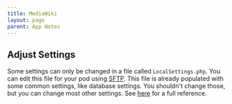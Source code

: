 ```yaml
---
title: MediaWiki
layout: page
parent: App Notes
---
```


## Adjust Settings

Some settings can only be changed in a file called `LocalSettings.php`. You can edit this file for your pod using [SFTP](/manage/files). This file is already populated with some common settings, like database settings. You shouldn't change those, but you can change most other settings. See [here](https://www.mediawiki.org/wiki/Manual:LocalSettings.php#Standard_settings) for a full reference.
